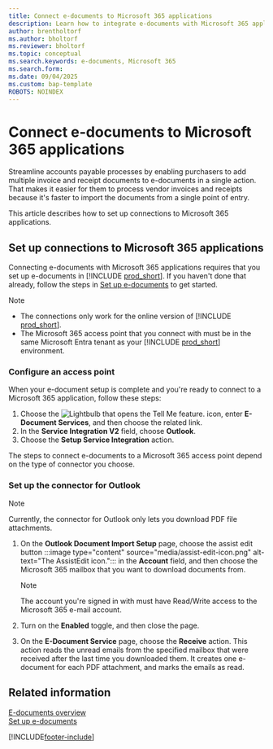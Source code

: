 ```yaml
---
title: Connect e-documents to Microsoft 365 applications
description: Learn how to integrate e-documents with Microsoft 365 applications.
author: brentholtorf
ms.author: bholtorf
ms.reviewer: bholtorf
ms.topic: conceptual
ms.search.keywords: e-documents, Microsoft 365
ms.search.form: 
ms.date: 09/04/2025
ms.custom: bap-template
ROBOTS: NOINDEX
---
```


# Connect e-documents to Microsoft 365 applications

Streamline accounts payable processes by enabling purchasers to add multiple invoice and receipt documents to e-documents in a single action. That makes it easier for them to process vendor invoices and receipts because it's faster to import the documents from a single point of entry.

This article describes how to set up connections to Microsoft 365 applications.

## Set up connections to Microsoft 365 applications

Connecting e-documents with Microsoft 365 applications requires that you set up e-documents in [!INCLUDE [prod_short](includes/prod_short.md)]. If you haven't done that already, follow the steps in [Set up e-documents](finance-how-setup-edocuments.md) to get started.

> [!NOTE]
>
> * The connections only work for the online version of [!INCLUDE [prod_short](includes/prod_short.md)].
> * The Microsoft 365 access point that you connect with must be in the same Microsoft Entra tenant as your [!INCLUDE [prod_short](includes/prod_short.md)] environment.

### Configure an access point

When your e-document setup is complete and you're ready to connect to a Microsoft 365 application, follow these steps:

1. Choose the ![Lightbulb that opens the Tell Me feature.](media/ui-search/search_small.png "Tell me what you want to do") icon, enter **E-Document Services**, and then choose the related link.
1. In the **Service Integration V2** field, choose **Outlook**.
1. Choose the **Setup Service Integration** action.

The steps to connect e-documents to a Microsoft 365 access point depend on the type of connector you choose.

### Set up the connector for Outlook

> [!NOTE]
> Currently, the connector for Outlook only lets you download PDF file attachments.

1. On the **Outlook Document Import Setup** page, choose the assist edit button :::image type="content" source="media/assist-edit-icon.png" alt-text="The AssistEdit icon."::: in the **Account** field, and then choose the Microsoft 365 mailbox that you want to download documents from.

   > [!NOTE]
   > The account you're signed in with must have Read/Write access to the Microsoft 365 e-mail account.

1. Turn on the **Enabled** toggle, and then close the page.
1. On the **E-Document Service** page, choose the **Receive** action. This action reads the unread emails from the specified mailbox that were received after the last time you downloaded them. It creates one e-document for each PDF attachment, and marks the emails as read.

## Related information

[E-documents overview](finance-edocuments-overview.md)  
[Set up e-documents](finance-how-setup-edocuments.md)  

[!INCLUDE[footer-include](includes/footer-banner.md)]